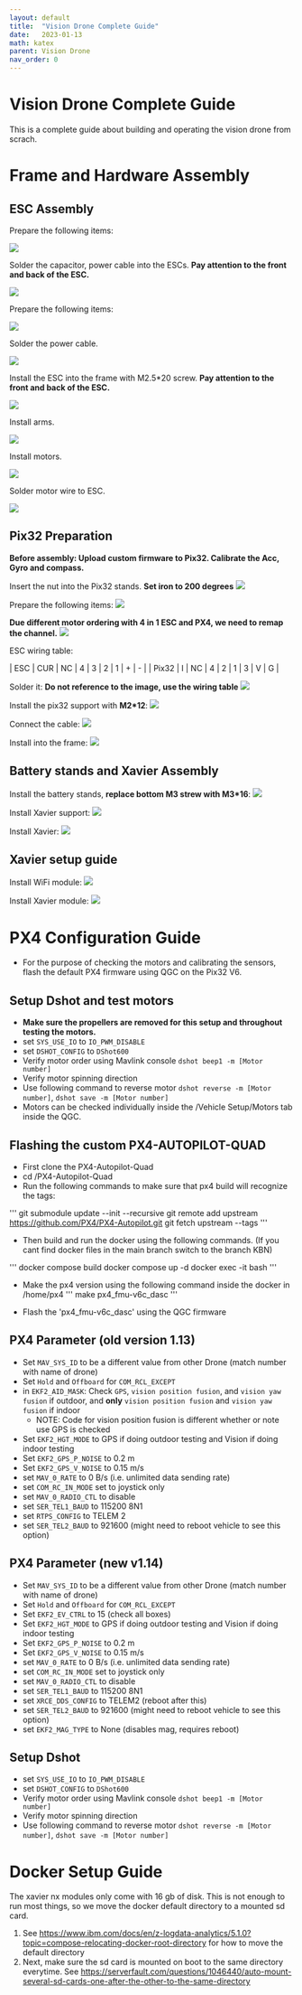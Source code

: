 ```yaml
---
layout: default
title:  "Vision Drone Complete Guide"
date:   2023-01-13
math: katex
parent: Vision Drone
nav_order: 0
---
```


# Vision Drone Complete Guide
This is a complete guide about building and operating the vision drone from scrach.

# Frame and Hardware Assembly

## ESC Assembly
Prepare the following items:


![](./imgs/VisionDrone2.jpeg)


Solder the capacitor, power cable into the ESCs. **Pay attention to the front and back of the ESC.**


![](imgs/VisionDrone3.jpeg)


Prepare the following items:


![](imgs/VisionDrone4.jpeg)


Solder the power cable.


![](imgs/VisionDrone5.jpeg)


Install the ESC into the frame with M2.5*20 screw. **Pay attention to the front and back of the ESC.**


![](imgs/VisionDrone6.jpeg)


Install arms.


![](imgs/VisionDrone7.jpeg)


Install motors.


![](imgs/VisionDrone8.jpeg)


Solder motor wire to ESC.


![](imgs/VisionDrone9.jpeg)


## Pix32 Preparation
**Before assembly: Upload custom firmware to Pix32. Calibrate the Acc, Gyro and compass.**


Insert the nut into the Pix32 stands. **Set iron to 200 degrees**
![](imgs/VisionDrone1.jpeg)


Prepare the following items:
![](imgs/VisionDrone10.jpeg)


**Due different motor ordering with 4 in 1 ESC and PX4, we need to remap the channel.**
![](imgs/VisionDrone0.png)


ESC wiring table:

| ESC   | CUR | NC | 4 | 3 | 2 | 1 | + | - |
| Pix32 | I   | NC | 4 | 2 | 1 | 3 | V | G |


Solder it: **Do not reference to the image, use the wiring table**
![](imgs/VisionDrone11.jpeg)


Install the pix32 support with **M2*12**:
![](imgs/VisionDrone12.jpeg)


Connect the cable:
![](imgs/VisionDrone13.jpeg)


Install into the frame:
![](imgs/VisionDrone14.jpeg)


## Battery stands and Xavier Assembly
Install the battery stands, **replace bottom M3 strew with M3*16**:
![](imgs/VisionDrone16.jpeg)


Install Xavier support:
![](imgs/VisionDrone17.jpeg)


Install Xavier:
![](imgs/VisionDrone18.jpeg)


## Xavier setup guide
Install WiFi module:
![](imgs/VisionDrone20.jpeg)


Install Xavier module:
![](imgs/VisionDrone21.jpeg)


# PX4 Configuration Guide 
- For the purpose of checking the motors and calibrating the sensors, flash the default PX4 firmware using QGC on the Pix32 V6.

## Setup Dshot and test motors
- **Make sure the propellers are removed for this setup and throughout testing the motors.**
- set `SYS_USE_IO` to `IO_PWM_DISABLE`
- set `DSHOT_CONFIG` to `DShot600`
- Verify motor order using Mavlink console `dshot beep1 -m [Motor number]`
- Verify motor spinning direction
- Use following command to reverse motor `dshot reverse -m [Motor number]`, `dshot save -m [Motor number]`
- Motors can be checked individually inside the /Vehicle Setup/Motors tab inside the QGC.  

## Flashing the custom PX4-AUTOPILOT-QUAD
- First clone the PX4-Autopilot-Quad 
- cd /PX4-Autopilot-Quad
- Run the following commands to make sure that px4 build will recognize the tags:

'''
git submodule update --init --recursive
git remote add upstream https://github.com/PX4/PX4-Autopilot.git
git fetch upstream --tags
'''

- Then build and run the docker using the following commands. (If you cant find docker files in the main branch switch to the branch KBN)

'''
docker compose build
docker compose up -d
docker exec -it <container-name> bash
'''

- Make the px4 version using the following command inside the docker in /home/px4
'''
 make px4_fmu-v6c_dasc
'''

- Flash the 'px4_fmu-v6c_dasc' using the QGC firmware

## PX4 Parameter (old version 1.13)
- Set `MAV_SYS_ID` to be a different value from other Drone (match number with name of drone)
- Set `Hold` and `Offboard` for `COM_RCL_EXCEPT`
- in `EKF2_AID_MASK`: Check `GPS`, `vision position fusion`, and `vision yaw fusion` if outdoor, and **only** `vision position fusion` and `vision yaw fusion` if indoor
	- NOTE: Code for vision position fusion is different whether or note use GPS is checked
- Set `EKF2_HGT_MODE` to GPS if doing outdoor testing and Vision if doing indoor testing
- Set `EKF2_GPS_P_NOISE` to 0.2 m
- Set `EKF2_GPS_V_NOISE` to 0.15 m/s
- set `MAV_0_RATE` to 0 B/s (i.e. unlimited data sending rate)
- set `COM_RC_IN_MODE` set to joystick only
- set `MAV_0_RADIO_CTL` to disable
- set `SER_TEL1_BAUD` to 115200 8N1
- set `RTPS_CONFIG` to TELEM 2
- set `SER_TEL2_BAUD` to 921600 (might need to reboot vehicle to see this option)

## PX4 Parameter (new v1.14)
- Set `MAV_SYS_ID` to be a different value from other Drone (match number with name of drone)
- Set `Hold` and `Offboard` for `COM_RCL_EXCEPT`
- Set `EKF2_EV_CTRL` to 15 (check all boxes)
- Set `EKF2_HGT_MODE` to GPS if doing outdoor testing and Vision if doing indoor testing
- Set `EKF2_GPS_P_NOISE` to 0.2 m
- Set `EKF2_GPS_V_NOISE` to 0.15 m/s
- set `MAV_0_RATE` to 0 B/s (i.e. unlimited data sending rate)
- set `COM_RC_IN_MODE` set to joystick only
- set `MAV_0_RADIO_CTL` to disable
- set `SER_TEL1_BAUD` to 115200 8N1
- set `XRCE_DDS_CONFIG` to TELEM2 (reboot after this)
- set `SER_TEL2_BAUD` to 921600 (might need to reboot vehicle to see this option)
- set `EKF2_MAG_TYPE` to None (disables mag, requires reboot)

## Setup Dshot
- set `SYS_USE_IO` to `IO_PWM_DISABLE`
- set `DSHOT_CONFIG` to `DShot600`
- Verify motor order using Mavlink console `dshot beep1 -m [Motor number]`
- Verify motor spinning direction
- Use following command to reverse motor `dshot reverse -m [Motor number]`, `dshot save -m [Motor number]`


# Docker Setup Guide
The xavier nx modules only come with 16 gb of disk. This is not enough to run most things, so we move the docker default directory to a mounted sd card. 
1. See https://www.ibm.com/docs/en/z-logdata-analytics/5.1.0?topic=compose-relocating-docker-root-directory for how to move the default directory
2. Next, make sure the sd card is mounted on boot to the same directory everytime. See https://serverfault.com/questions/1046440/auto-mount-several-sd-cards-one-after-the-other-to-the-same-directory

